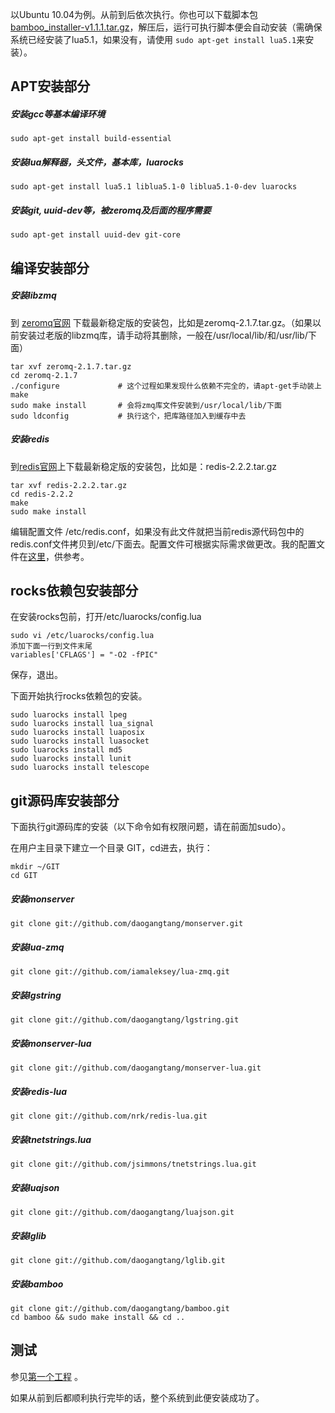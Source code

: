 


以Ubuntu 10.04为例。从前到后依次执行。你也可以下载脚本包[bamboo_installer-v1.1.1.tar.gz](https://github.com/downloads/daogangtang/bamboo_doc_cn/bamboo_installer-v1.1.1.tar.gz)，解压后，运行可执行脚本便会自动安装（需确保系统已经安装了lua5.1，如果没有，请使用 `sudo apt-get install lua5.1`来安装）。

## APT安装部分
##### 安装gcc等基本编译环境 

	sudo apt-get install build-essential 

##### 安装lua解释器，头文件，基本库，luarocks 

	sudo apt-get install lua5.1 liblua5.1-0 liblua5.1-0-dev luarocks 

##### 安装git, uuid-dev等，被zeromq及后面的程序需要 

	sudo apt-get install uuid-dev git-core 

## 编译安装部分
##### 安装libzmq 
到 [zeromq官网](http://www.zeromq.org/) 下载最新稳定版的安装包，比如是zeromq-2.1.7.tar.gz。（如果以前安装过老版的libzmq库，请手动将其删除，一般在/usr/local/lib/和/usr/lib/下面） 

	tar xvf zeromq-2.1.7.tar.gz 
	cd zeromq-2.1.7 
	./configure       		# 这个过程如果发现什么依赖不完全的，请apt-get手动装上 
	make 
	sudo make install     	# 会将zmq库文件安装到/usr/local/lib/下面 
	sudo ldconfig           # 执行这个，把库路径加入到缓存中去 

##### 安装redis 
到[redis官网](http://redis.io)上下载最新稳定版的安装包，比如是：redis-2.2.2.tar.gz 

	tar xvf redis-2.2.2.tar.gz 
	cd redis-2.2.2 
	make 
	sudo make install 

编辑配置文件 /etc/redis.conf，如果没有此文件就把当前redis源代码包中的redis.conf文件拷贝到/etc/下面去。配置文件可根据实际需求做更改。我的配置文件在[这里](others/redis.conf.md)，供参考。

## rocks依赖包安装部分 

在安装rocks包前，打开/etc/luarocks/config.lua 

	sudo vi /etc/luarocks/config.lua 
	添加下面一行到文件末尾 
	variables['CFLAGS'] = "-O2 -fPIC" 

保存，退出。 

下面开始执行rocks依赖包的安装。 

	sudo luarocks install lpeg 
	sudo luarocks install lua_signal 
	sudo luarocks install luaposix 
	sudo luarocks install luasocket 
	sudo luarocks install md5 
	sudo luarocks install lunit 
	sudo luarocks install telescope 

## git源码库安装部分 

下面执行git源码库的安装（以下命令如有权限问题，请在前面加sudo）。

在用户主目录下建立一个目录 GIT，cd进去，执行：

	mkdir ~/GIT
	cd GIT

##### 安装monserver

	git clone git://github.com/daogangtang/monserver.git

##### 安装lua-zmq

	git clone git://github.com/iamaleksey/lua-zmq.git 

##### 安装lgstring

	git clone git://github.com/daogangtang/lgstring.git 
	
##### 安装monserver-lua 

	git clone git://github.com/daogangtang/monserver-lua.git 

##### 安装redis-lua 

	git clone git://github.com/nrk/redis-lua.git 

##### 安装tnetstrings.lua 

	git clone git://github.com/jsimmons/tnetstrings.lua.git 

##### 安装luajson 

	git clone git://github.com/daogangtang/luajson.git 
	
##### 安装lglib 

	git clone git://github.com/daogangtang/lglib.git 

##### 安装bamboo 

	git clone git://github.com/daogangtang/bamboo.git 
	cd bamboo && sudo make install && cd ..

## 测试 

参见[第一个工程](第一个工程.md) 。

如果从前到后都顺利执行完毕的话，整个系统到此便安装成功了。 
